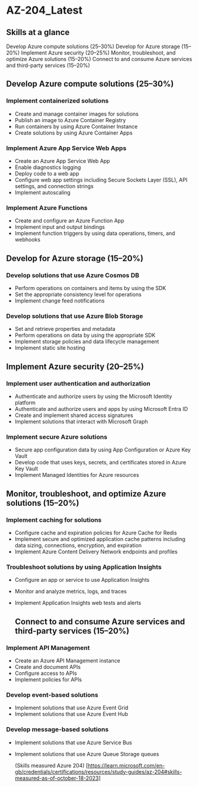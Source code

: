 # AZ-204_Latest

## Skills at a glance
Develop Azure compute solutions (25–30%)
Develop for Azure storage (15–20%)
Implement Azure security (20–25%)
Monitor, troubleshoot, and optimize Azure solutions (15–20%)
Connect to and consume Azure services and third-party services (15–20%)

## Develop Azure compute solutions (25–30%)

### Implement containerized solutions
- Create and manage container images for solutions
- Publish an image to Azure Container Registry
- Run containers by using Azure Container Instance
- Create solutions by using Azure Container Apps

### Implement Azure App Service Web Apps
- Create an Azure App Service Web App
- Enable diagnostics logging
- Deploy code to a web app
- Configure web app settings including Secure Sockets Layer (SSL), API settings, and connection strings
- Implement autoscaling

### Implement Azure Functions
- Create and configure an Azure Function App
- Implement input and output bindings
- Implement function triggers by using data operations, timers, and webhooks

## Develop for Azure storage (15–20%)
### Develop solutions that use Azure Cosmos DB
- Perform operations on containers and items by using the SDK
- Set the appropriate consistency level for operations
- Implement change feed notifications

### Develop solutions that use Azure Blob Storage
- Set and retrieve properties and metadata
- Perform operations on data by using the appropriate SDK
- Implement storage policies and data lifecycle management
- Implement static site hosting

## Implement Azure security (20–25%)
### Implement user authentication and authorization
- Authenticate and authorize users by using the Microsoft Identity platform
- Authenticate and authorize users and apps by using Microsoft Entra ID
- Create and implement shared access signatures
- Implement solutions that interact with Microsoft Graph

### Implement secure Azure solutions
- Secure app configuration data by using App Configuration or Azure Key Vault
- Develop code that uses keys, secrets, and certificates stored in Azure Key Vault
- Implement Managed Identities for Azure resources

## Monitor, troubleshoot, and optimize Azure solutions (15–20%)
### Implement caching for solutions
- Configure cache and expiration policies for Azure Cache for Redis
- Implement secure and optimized application cache patterns including data sizing, connections, encryption, and expiration
- Implement Azure Content Delivery Network endpoints and profiles

### Troubleshoot solutions by using Application Insights
- Configure an app or service to use Application Insights
- Monitor and analyze metrics, logs, and traces
- Implement Application Insights web tests and alerts

  ## Connect to and consume Azure services and third-party services (15–20%)
### Implement API Management
- Create an Azure API Management instance
- Create and document APIs
- Configure access to APIs
- Implement policies for APIs

### Develop event-based solutions
- Implement solutions that use Azure Event Grid
- Implement solutions that use Azure Event Hub

### Develop message-based solutions
- Implement solutions that use Azure Service Bus
- Implement solutions that use Azure Queue Storage queues

  (Skills measured Azure 204) [https://learn.microsoft.com/en-gb/credentials/certifications/resources/study-guides/az-204#skills-measured-as-of-october-18-2023]
